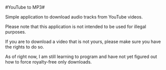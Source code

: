 #YouTube to MP3#

Simple application to download audio tracks from YouTube videos.

Please note that this application is not intended to be used for illegal purposes.

If you are to download a video that is not yours, please make sure you have the rights to do so.

As of right now, I am still learning to program and have not yet figured out how to force royalty-free only downloads.